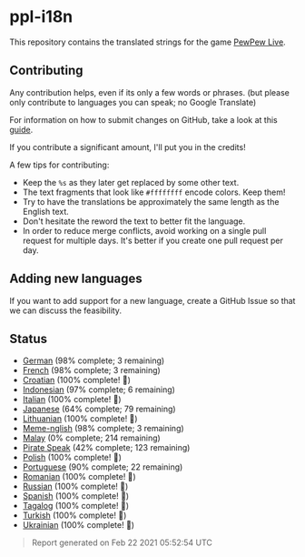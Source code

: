 [//]: # "This file is automatically generated by generate_readme.py"
# ppl-i18n
This repository contains the translated strings for the game [PewPew Live](https://pewpew.live).
## Contributing
Any contribution helps, even if its only a few words or phrases.
(but please only contribute to languages you can speak; no Google Translate)

For information on how to submit changes on GitHub, take a look at this [guide](https://docs.github.com/en/free-pro-team@latest/github/managing-files-in-a-repository/editing-files-in-another-users-repository).

If you contribute a significant amount, I'll put you in the credits!

A few tips for contributing:
* Keep the `%s` as they later get replaced by some other text.
* The text fragments that look like `#ffffffff` encode colors. Keep them!
* Try to have the translations be approximately the same length as the English text.
* Don't hesitate the reword the text to better fit the language.
* In order to reduce merge conflicts, avoid working on a single pull request for multiple days. It's better if you create one pull request per day.
## Adding new languages
If you want to add support for a new language, create a GitHub Issue so that we can discuss
the feasibility.
## Status
* [German](/translations/deu.po) (98% complete; 3 remaining)
* [French](/translations/fra.po) (98% complete; 3 remaining)
* [Croatian](/translations/hrv.po) (100% complete! 🎉)
* [Indonesian](/translations/ind.po) (97% complete; 6 remaining)
* [Italian](/translations/ita.po) (100% complete! 🎉)
* [Japanese](/translations/jpn.po) (64% complete; 79 remaining)
* [Lithuanian](/translations/lit.po) (100% complete! 🎉)
* [Meme-nglish](/translations/meme.po) (98% complete; 3 remaining)
* [Malay](/translations/msa.po) (0% complete; 214 remaining)
* [Pirate Speak](/translations/pirate.po) (42% complete; 123 remaining)
* [Polish](/translations/pol.po) (100% complete! 🎉)
* [Portuguese](/translations/por.po) (90% complete; 22 remaining)
* [Romanian](/translations/ron.po) (100% complete! 🎉)
* [Russian](/translations/rus.po) (100% complete! 🎉)
* [Spanish](/translations/spa.po) (100% complete! 🎉)
* [Tagalog](/translations/tgl.po) (100% complete! 🎉)
* [Turkish](/translations/tur.po) (100% complete! 🎉)
* [Ukrainian](/translations/ukr.po) (100% complete! 🎉)
> Report generated on Feb 22 2021 05:52:54 UTC